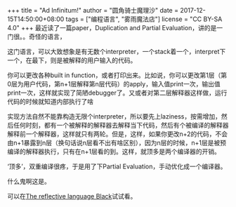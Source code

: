 +++
title = "Ad Infinitum!"
author = "圆角骑士魔理沙"
date = 2017-12-15T14:50:00+08:00
tags = ["编程语言", "雾雨魔法店"]
license = "CC BY-SA 4.0"
+++
最近读了一篇paper，Duplication and Partial Evaluation，讲的是一门很。。奇怪的语言，

这门语言，可以大致想象是有无数个interpreter，一个stack着一个，interpret下一个，在最下，则是被解释的用户输入的代码。

你可以更改各种built in function，或者打印出来。比如说，你可以更改第1层（第0层为用户代码，第n+1层解释第n层代码）的apply，输入值print一次，输出值print一次，这样就实现了简陋debugger了。又或者对第二层解释器这样做，运行代码的时候就知道内部执行了啥

实现方法自然不能靠构造无限个interpreter，所以要先上laziness，按需增加，然后任何时刻，都有一个被解释的解释器去解释当下代码，然后有个被编译的解释器解释前一个解释器，这样就只有两轮。但是，这样，如果你更改n+2的代码，不会由n+1暴露到n层（换句话说n层看不出有啥区别），因为n层的时候，n+1层是被预编译的解释器执行，只有在n+1层看的到。这样，就顶多是两个编译器的开销。

‘顶多’，双重编译很疼，于是用了下Partial Evaluation，手动优化成一个编译器。

什么鬼啊这是。

可以在[The reflective language Black](http://io.livecode.ch/learn/readevalprintlove/black)试试看。
